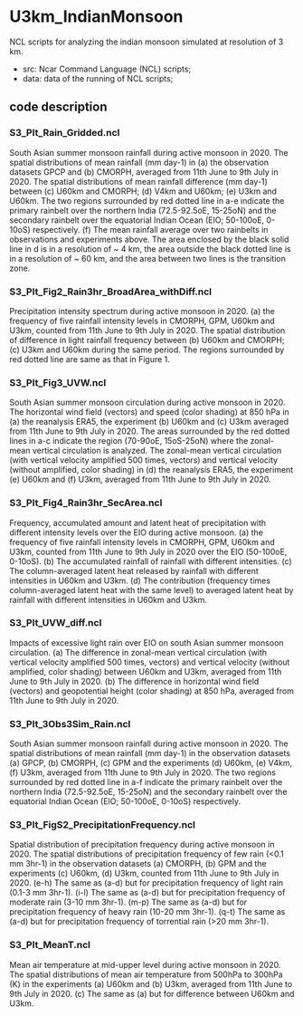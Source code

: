 # U3km_IndianMonsoon
NCL scripts for analyzing the indian monsoon simulated at resolution of 3 km.
* src: Ncar Command Language (NCL) scripts;
* data: data of the running of NCL scripts;
  
## code description
### S3_Plt_Rain_Gridded.ncl
South Asian summer monsoon rainfall during active monsoon in 2020. The spatial distributions of mean rainfall (mm day-1) in (a) the observation datasets GPCP and (b) CMORPH, averaged from 11th June to 9th July in 2020. The spatial distributions of mean rainfall difference (mm day-1) between (c) U60km and CMORPH; (d) V4km and U60km; (e) U3km and U60km. The two regions surrounded by red dotted line in a-e indicate the primary rainbelt over the northern India (72.5-92.5oE, 15-25oN) and the secondary rainbelt over the equatorial Indian Ocean (EIO; 50-100oE, 0-10oS) respectively. (f) The mean rainfall average over two rainbelts in observations and experiments above. The area enclosed by the black solid line in d is in a resolution of ~ 4 km, the area outside the black dotted line is in a resolution of ~ 60 km, and the area between two lines is the transition zone.
### S3_Plt_Fig2_Rain3hr_BroadArea_withDiff.ncl
Precipitation intensity spectrum during active monsoon in 2020. (a) the frequency of five rainfall intensity levels in CMORPH, GPM, U60km and U3km, counted from 11th June to 9th July in 2020. The spatial distribution of difference in light rainfall frequency between (b) U60km and CMORPH; (c) U3km and U60km during the same period. The regions surrounded by red dotted line are same as that in Figure 1. 
### S3_Plt_Fig3_UVW.ncl
South Asian summer monsoon circulation during active monsoon in 2020. The horizontal wind field (vectors) and speed (color shading) at 850 hPa in (a) the reanalysis ERA5, the experiment (b) U60km and (c) U3km averaged from 11th June to 9th July in 2020. The areas surrounded by the red dotted lines in a-c indicate the region (70-90oE, 15oS-25oN) where the zonal-mean vertical circulation is analyzed. The zonal-mean vertical circulation (with vertical velocity amplified 500 times, vectors) and vertical velocity (without amplified, color shading) in (d) the reanalysis ERA5, the experiment (e) U60km and (f) U3km, averaged from 11th June to 9th July in 2020.
### S3_Plt_Fig4_Rain3hr_SecArea.ncl
Frequency, accumulated amount and latent heat of precipitation with different intensity levels over the EIO during active monsoon. (a) the frequency of five rainfall intensity levels in CMORPH, GPM, U60km and U3km, counted from 11th June to 9th July in 2020 over the EIO (50-100oE, 0-10oS). (b) The accumulated rainfall of rainfall with different intensities. (c) The column-averaged latent heat released by rainfall with different intensities in U60km and U3km. (d) The contribution (frequency times column-averaged latent heat with the same level) to averaged latent heat by rainfall with different intensities in U60km and U3km.
### S3_Plt_UVW_diff.ncl
Impacts of excessive light rain over EIO on south Asian summer monsoon circulation. (a) The difference in zonal-mean vertical circulation (with vertical velocity amplified 500 times, vectors) and vertical velocity (without amplified, color shading) between U60km and U3km, averaged from 11th June to 9th July in 2020. (b) The difference in horizontal wind field (vectors) and geopotential height (color shading) at 850 hPa, averaged from 11th June to 9th July in 2020.
### S3_Plt_3Obs3Sim_Rain.ncl
South Asian summer monsoon rainfall during active monsoon in 2020. The spatial distributions of mean rainfall (mm day-1) in the observation datasets (a) GPCP, (b) CMORPH, (c) GPM and the experiments (d) U60km, (e) V4km, (f) U3km, averaged from 11th June to 9th July in 2020. The two regions surrounded by red dotted line in a-f indicate the primary rainbelt over the northern India (72.5-92.5oE, 15-25oN) and the secondary rainbelt over the equatorial Indian Ocean (EIO; 50-100oE, 0-10oS) respectively.
### S3_Plt_FigS2_PrecipitationFrequency.ncl
Spatial distribution of precipitation frequency during active monsoon in 2020. The spatial distributions of precipitation frequency of few rain (<0.1 mm 3hr-1) in the observation datasets (a) CMORPH, (b) GPM and the experiments (c) U60km, (d) U3km, counted from 11th June to 9th July in 2020. (e-h) The same as (a-d) but for precipitation frequency of light rain (0.1-3 mm 3hr-1). (i-l) The same as (a-d) but for precipitation frequency of moderate rain (3-10 mm 3hr-1). (m-p) The same as (a-d) but for precipitation frequency of heavy rain (10-20 mm 3hr-1). (q-t) The same as (a-d) but for precipitation frequency of torrential rain (>20 mm 3hr-1).
### S3_Plt_MeanT.ncl
Mean air temperature at mid-upper level during active monsoon in 2020. The spatial distributions of mean air temperature from 500hPa to 300hPa (K) in the experiments (a) U60km and (b) U3km, averaged from 11th June to 9th July in 2020. (c) The same as (a) but for difference between U60km and U3km.

